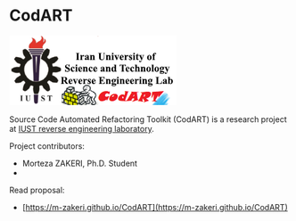 # CodART

![CodART](docs/figs/logo.png)


Source Code Automated Refactoring Toolkit (CodART) is a research project at [IUST reverse engineering laboratory](http://reverse.iust.ac.ir/).
 
Project contributors: 

* Morteza ZAKERI, Ph.D. Student
* 

Read proposal:

 * [https://m-zakeri.github.io/CodART](https://m-zakeri.github.io/CodART)


